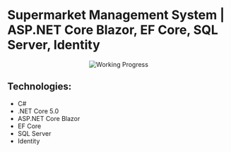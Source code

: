 # Supermarket Management System | ASP.NET Core Blazor, EF Core, SQL Server, Identity

<div align="center">
<p align="center">
	<img src="https://i2.wp.com/www.aponia-dental-center.com/fachzahnarztliche-praxis/wp-content/uploads/2014/01/work-in-progress.png?fit=286%2C253" alt="Working Progress">
</p>

</div>

## Technologies:
* C#
* .NET Core 5.0
* ASP.NET Core Blazor
* EF Core
* SQL Server
* Identity
